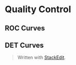 ﻿
# Quality Control

## ROC Curves

## DET Curves


> Written with [StackEdit](https://stackedit.io/).
